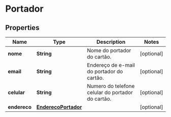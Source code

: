 
# Portador

## Properties
Name | Type | Description | Notes
------------ | ------------- | ------------- | -------------
**nome** | **String** | Nome do portador do cartão. |  [optional]
**email** | **String** | Endereço  de e-mail do portador do cartão. |  [optional]
**celular** | **String** | Numero do telefone celular do portador do cartão. |  [optional]
**endereco** | [**EnderecoPortador**](EnderecoPortador.md) |  |  [optional]



